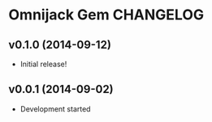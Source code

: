 Omnijack Gem CHANGELOG
======================

v0.1.0 (2014-09-12)
-------------------
- Initial release!


v0.0.1 (2014-09-02)
-------------------
- Development started
